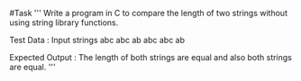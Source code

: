 #Task
'''
Write a program in C to compare the length of two strings 
without using string library functions.


Test Data :
Input strings
abc abc
ab abc
abc ab

Expected Output : 
The length of both strings are equal and
also both strings are equal.
'''

